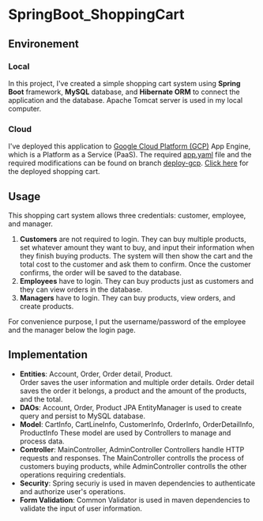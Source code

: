 # SpringBoot_ShoppingCart

## Environement ##

### Local ###

In this project, I've created a simple shopping cart system using **Spring Boot** framework, **MySQL** database, and **Hibernate ORM** to connect the application and the database. Apache Tomcat server is used in my local computer.

### Cloud ###

I've deployed this application to [Google Cloud Platform (GCP)](https://console.cloud.google.com) App Engine, which is a Platform as a Service (PaaS). The required [app.yaml](https://github.com/Hong-Jie/SpringBoot_ShoppingCart/blob/deploy-gcp/SprBootShoppingCart/src/main/appengine/app.yaml) file and the required modifications can be found on branch [deploy-gcp](https://github.com/Hong-Jie/SpringBoot_ShoppingCart/tree/deploy-gcp/SprBootShoppingCart). [Click here](https://shoppingcart-dot-shoppingcart-springboot.uc.r.appspot.com/) for the deployed shopping cart.

## Usage ##

This shopping cart system allows three credentials: customer, employee, and manager.
1. **Customers** are not required to login. They can buy multiple products, set whatever amount they want to buy, and input their information when they finish buying products. The system will then show the cart and the total cost to the customer and ask them to confirm. Once the customer confirms, the order will be saved to the database.
2. **Employees** have to login. They can buy products just as customers and they can view orders in the database.
3. **Managers** have to login. They can buy products, view orders, and create products.

For convenience purpose, I put the username/password of the employee and the manager below the login page.

## Implementation ##

- **Entities**: Account, Order, Order detail, Product.  
Order saves the user information and multiple order details. Order detail saves the order it belongs, a product and the amount of the products, and the total.
- **DAOs**: Account, Order, Product
JPA EntityManager is used to create query and persist to MySQL database.
- **Model**: CartInfo, CartLineInfo, CustomerInfo, OrderInfo, OrderDetailInfo, ProductInfo
These model are used by Controllers to manage and process data.
- **Controller**: MainController, AdminController
Controllers handle HTTP requests and responses. The MainController controlls the process of customers buying products, while AdminController controlls the other operations requiring credentials.
- **Security**: Spring securiy is used in maven dependencies to authenticate and authorize user's operations.
- **Form Validation**: Common Validator is used in maven dependencies to validate the input of user information.

